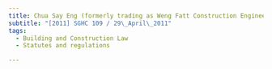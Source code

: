 ```yaml
---
title: Chua Say Eng (formerly trading as Weng Fatt Construction Engineering) v Lee Wee Lick 
subtitle: "[2011] SGHC 109 / 29\_April\_2011"
tags:
  - Building and Construction Law
  - Statutes and regulations

---
```


